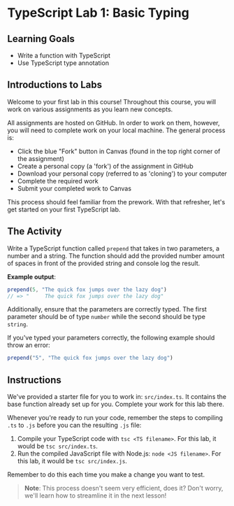 # TypeScript Lab 1: Basic Typing

## Learning Goals

- Write a function with TypeScript 
- Use TypeScript type annotation 

## Introductions to Labs 

Welcome to your first lab in this course! Throughout this course, you will work 
on various assignments as you learn new concepts. 

All assignments are hosted on GitHub. In order to work on them, however, you 
will need to complete work on your local machine. The general process is:

- Click the blue "Fork" button in Canvas (found in the top right corner of the
  assignment)
- Create a personal copy (a 'fork') of the assignment in GitHub
- Download your personal copy (referred to as 'cloning') to your computer
- Complete the required work
- Submit your completed work to Canvas

This process should feel familiar from the prework. With that refresher, let's
get started on your first TypeScript lab. 

## The Activity 

Write a TypeScript function called `prepend` that takes in two parameters, a 
number and a string. The function should add the provided number amount of 
spaces in front of the provided string and console log the result. 

**Example output**:

```js
prepend(5, "The quick fox jumps over the lazy dog")
// => "     The quick fox jumps over the lazy dog"
```

Additionally, ensure that the parameters are correctly typed. The first parameter
should be of type `number` while the second should be type `string`. 

If you've typed your parameters correctly, the following example should throw
an error: 

```js
prepend("5", "The quick fox jumps over the lazy dog") 
```

## Instructions 

We've provided a starter file for you to work in: `src/index.ts`. It contains the 
base function already set up for you. Complete your work for this lab there.

Whenever you're ready to run your code, remember the steps to compiling `.ts` to `.js`
before you can the resulting `.js` file: 

1. Compile your TypeScript code with `tsc <TS filename>`. For this lab, it would be
`tsc src/index.ts`. 
2. Run the compiled JavaScript file with Node.js: `node <JS filename>`. For this lab,
it would be `tsc src/index.js`. 

Remember to do this each time you make a change you want to test.

> **Note**: This process doesn't seem very efficient, does it? Don't worry, we'll 
> learn how to streamline it in the next lesson! 